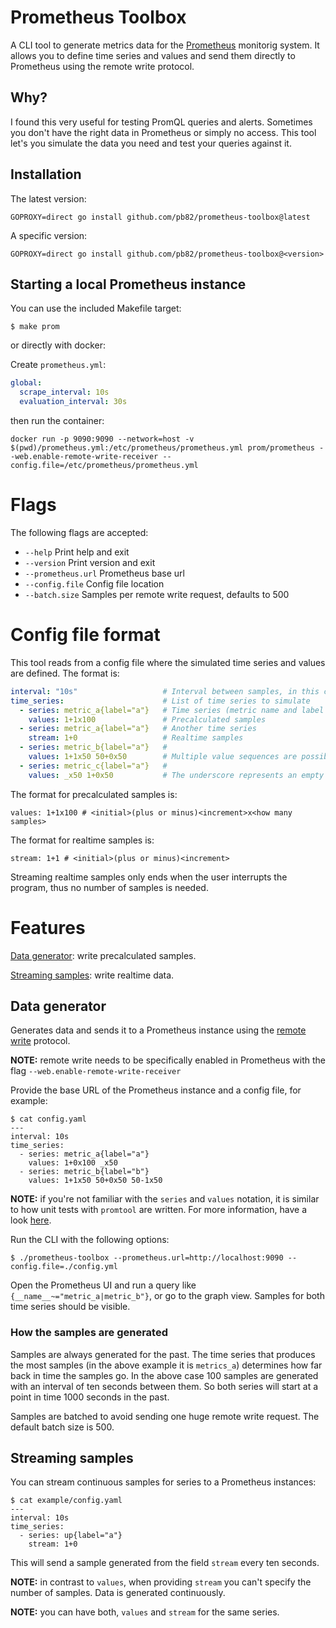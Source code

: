 # Prometheus Toolbox

A CLI tool to generate metrics data for the [Prometheus](https://prometheus.io/) monitorig system.
It allows you to define time series and values and send them directly to Prometheus using the remote write protocol.

## Why?

I found this very useful for testing PromQL queries and alerts.
Sometimes you don't have the right data in Prometheus or simply no access. 
This tool let's you simulate the data you need and test your queries against it.

## Installation

The latest version:

`GOPROXY=direct go install github.com/pb82/prometheus-toolbox@latest`

A specific version:

`GOPROXY=direct go install github.com/pb82/prometheus-toolbox@<version>`

## Starting a local Prometheus instance

You can use the included Makefile target:

```shell
$ make prom
```

or directly with docker:

Create `prometheus.yml`:

```yaml
global:
  scrape_interval: 10s
  evaluation_interval: 30s
```

then run the container:

`docker run -p 9090:9090 --network=host -v $(pwd)/prometheus.yml:/etc/prometheus/prometheus.yml prom/prometheus --web.enable-remote-write-receiver --config.file=/etc/prometheus/prometheus.yml`

# Flags

The following flags are accepted:

* `--help` Print help and exit
* `--version` Print version and exit
* `--prometheus.url` Prometheus base url
* `--config.file` Config file location
* `--batch.size` Samples per remote write request, defaults to 500

# Config file format

This tool reads from a config file where the simulated time series and values are defined.
The format is:

```yaml
interval: "10s"                   # Interval between samples, in this case 10 seconds
time_series:                      # List of time series to simulate
  - series: metric_a{label="a"}   # Time series (metric name and label list)
    values: 1+1x100               # Precalculated samples
  - series: metric_a{label="a"}   # Another time series
    stream: 1+0                   # Realtime samples
  - series: metric_b{label="a"}   # 
    values: 1+1x50 50+0x50        # Multiple value sequences are possible
  - series: metric_c{label="a"}   # 
    values: _x50 1+0x50           # The underscore represents an empty value (no data received). Time still advances.    
```

The format for precalculated samples is:

```
values: 1+1x100 # <initial>(plus or minus)<increment>x<how many samples>
```

The format for realtime samples is:

```
stream: 1+1 # <initial>(plus or minus)<increment>
```

Streaming realtime samples only ends when the user interrupts the program, thus no number of samples is needed.

# Features

[Data generator](#data-generator): write precalculated samples.

[Streaming samples](#streaming-samples): write realtime data.

## Data generator

Generates data and sends it to a Prometheus instance using the [remote write](https://prometheus.io/docs/prometheus/latest/configuration/configuration/#remote_write) protocol.

**NOTE:** remote write needs to be specifically enabled in Prometheus with the flag `--web.enable-remote-write-receiver`

Provide the base URL of the Prometheus instance and a config file, for example:

```shell
$ cat config.yaml
---
interval: 10s
time_series:
  - series: metric_a{label="a"}
    values: 1+0x100 _x50
  - series: metric_b{label="b"}
    values: 1+1x50 50+0x50 50-1x50
```

**NOTE:** if you're not familiar with the `series` and `values` notation, it is similar to how unit tests with `promtool` are written. For more information, have a look [here](https://prometheus.io/docs/prometheus/latest/configuration/unit_testing_rules/#series).

Run the CLI with the following options:

```shell
$ ./prometheus-toolbox --prometheus.url=http://localhost:9090 --config.file=./config.yml
```

Open the Prometheus UI and run a query like `{__name__~="metric_a|metric_b"}`, or go to the graph view.
Samples for both time series should be visible.

### How the samples are generated

Samples are always generated for the past. The time series that produces the most samples (in the above example it is `metrics_a`) determines how far back in time the samples go.
In the above case 100 samples are generated with an interval of ten seconds between them.
So both series will start at a point in time 1000 seconds in the past.

Samples are batched to avoid sending one huge remote write request.
The default batch size is 500.

## Streaming samples

You can stream continuous samples for series to a Prometheus instances:

```shell
$ cat example/config.yaml
---
interval: 10s
time_series:
  - series: up{label="a"}
    stream: 1+0
```

This will send a sample generated from the field `stream` every ten seconds.

**NOTE:** in contrast to `values`, when providing `stream` you can't specify the number of samples. Data is generated continuously.

**NOTE:** you can have both, `values` and `stream` for the same series.

